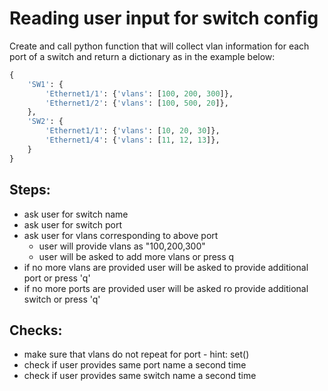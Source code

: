 # Reading user input for switch config


Create and call python function that will collect vlan information
for each port of a switch and return a dictionary as in the example below:
```python
{
    'SW1': {
        'Ethernet1/1': {'vlans': [100, 200, 300]},
        'Ethernet1/2': {'vlans': [100, 500, 20]},
    },
    'SW2': {
        'Ethernet1/1': {'vlans': [10, 20, 30]},
        'Ethernet1/4': {'vlans': [11, 12, 13]},
    }
}
```
## Steps:
 - ask user for switch name
 - ask user for switch port 
 - ask user for vlans corresponding to above port
   - user will provide vlans as "100,200,300"
   - user will be asked to add more vlans or press q
 - if no more vlans are provided user will be asked to provide additional port or press 'q'
 - if no more ports are provided user will be asked ro provide additional switch or press 'q'

## Checks:
 - make sure that vlans do not repeat for port - hint: set()
 - check if user provides same port name a second time
 - check if user provides same switch name a second time  